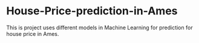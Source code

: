 # House-Price-prediction-in-Ames
This is project uses different models in Machine Learning for prediction for house price in Ames.
